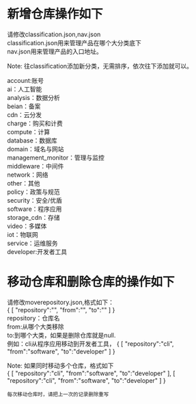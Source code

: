 # 新增仓库操作如下
请修改classification.json,nav.json<br/>
classification.json用来管理产品在哪个大分类底下<br/>nav.json用来管理产品的入口地址。<br/>

Note: 往classification添加新分类，无需排序，依次往下添加就可以。<br/>

account:账号<br/>
ai：人工智能<br/>
analysis：数据分析<br/>
beian：备案<br/>
cdn：云分发<br/>
charge：购买和计费<br/>
compute：计算<br/>
database：数据库<br/>
domain：域名与网站<br/>
management_monitor：管理与监控<br/>
middleware：中间件<br/>
network：网络<br/>
other：其他<br/>
policy：政策与规范<br/>
security：安全/优盾<br/>
software：程序应用<br/>
storage_cdn：存储<br/>
video：多媒体<br/>
iot：物联网<br/>
service：运维服务<br/>
developer:开发者工具<br/>


# 移动仓库和删除仓库的操作如下
请修改moverepository.json,格式如下：<br/>
{
  [
  "repository":"",
  "from":"",
  "to":""
  ]
}<br/>
repository：仓库名<br/>
from:从哪个大类移除<br/>
to:到哪个大类，如果是删除仓库就是null.<br/>
例如：cli从程序应用移动到开发者工具，
{
  [
  "repository":"cli",
  "from":"software",
  "to":"developer"
  ]
}

Note:
如果同时移动多个仓库，格式如下<br/>
{
  [
  "repository":"cli",
  "from":"software",
  "to":"developer"
  ],
  [
  "repository":"cli",
  "from":"software",
  "to":"developer"
  ]
}<br/>

    每次移动仓库时，请把上一次的记录删除重写

